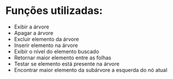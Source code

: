 # Funções utilizadas:
- Exibir a árvore
- Apagar a árvore 
- Excluir elemento da árvore
- Inserir elemento na árvore
- Exibir o nível do elemento buscado
- Retornar maior elemento entre as folhas
- Testar se elemento está presente na árvore
- Encontrar maior elemento da subárvore a esquerda do nó atual
